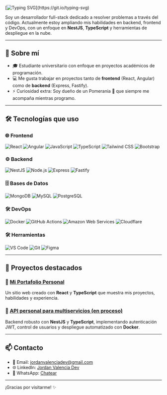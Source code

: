 [![Typing SVG](https://readme-typing-svg.herokuapp.com?font=Roboto+Slab&size=40&duration=2000&pause=500&color=FF5733&background=FFFFFF00&vCenter=true&width=600&lines=%C2%A1Hola!+Soy+Jordan+Valencia;%C2%A1Programador-Full-Stack!)](https://git.io/typing-svg)


Soy un desarrollador full-stack dedicado a resolver problemas a través del código. Actualmente estoy ampliando mis habilidades en backend, frontend y DevOps, con un enfoque en **NestJS**, **TypeScript** y herramientas de despliegue en la nube.

---

## 🚀 Sobre mí
- 🎓 Estudiante universitario con enfoque en proyectos académicos de programación.
- 💻 Me gusta trabajar en proyectos tanto de **frontend** (React, Angular) como de **backend** (Express, Fastify).
- ⚡ Curiosidad extra: Soy dueño de un Pomerania 🐶 que siempre me acompaña mientras programo.

---

## 🛠️ Tecnologías que uso

### 🌐 **Frontend**
![React](https://img.shields.io/badge/-React-61DAFB?logo=react&logoColor=white&style=flat-square)
![Angular](https://img.shields.io/badge/-Angular-DD0031?logo=angular&logoColor=white&style=flat-square)
![JavaScript](https://img.shields.io/badge/-JavaScript-F7DF1E?logo=javascript&logoColor=white&style=flat-square)
![TypeScript](https://img.shields.io/badge/-TypeScript-007ACC?logo=typescript&logoColor=white&style=flat-square)
![Tailwind CSS](https://img.shields.io/badge/-Tailwind_CSS-06B6D4?logo=tailwind-css&logoColor=white&style=flat-square)
![Bootstrap](https://img.shields.io/badge/-Bootstrap-7952B3?logo=bootstrap&logoColor=white&style=flat-square)

### ⚙️ **Backend**
![NestJS](https://img.shields.io/badge/-NestJS-E0234E?logo=nestjs&logoColor=white&style=flat-square)
![Node.js](https://img.shields.io/badge/-Node.js-339933?logo=node.js&logoColor=white&style=flat-square)
![Express](https://img.shields.io/badge/-Express-000000?logo=express&logoColor=white&style=flat-square)
![Fastify](https://img.shields.io/badge/-Fastify-000000?logo=fastify&logoColor=white&style=flat-square)

### 🗄️ **Bases de Datos**
![MongoDB](https://img.shields.io/badge/-MongoDB-47A248?logo=mongodb&logoColor=white&style=flat-square)
![MySQL](https://img.shields.io/badge/-MySQL-4479A1?logo=mysql&logoColor=white&style=flat-square)
![PostgreSQL](https://img.shields.io/badge/-PostgreSQL-336791?logo=postgresql&logoColor=white&style=flat-square)

### 🛠️ **DevOps**
![Docker](https://img.shields.io/badge/-Docker-2496ED?logo=docker&logoColor=white&style=flat-square)
![GitHub Actions](https://img.shields.io/badge/-GitHub_Actions-2088FF?logo=github-actions&logoColor=white&style=flat-square)
![Amazon Web Services](https://img.shields.io/badge/-AWS-FF9900?logo=amazon-aws&logoColor=white&style=flat-square)
![Cloudflare](https://img.shields.io/badge/-Cloudflare-F38020?logo=cloudflare&logoColor=white&style=flat-square)

### 🛠️ **Herramientas**
![VS Code](https://img.shields.io/badge/-VS_Code-007ACC?logo=visual-studio-code&logoColor=white&style=flat-square)
![Git](https://img.shields.io/badge/-Git-F05032?logo=git&logoColor=white&style=flat-square)
![Figma](https://img.shields.io/badge/-Figma-F24E1E?logo=figma&logoColor=white&style=flat-square)

---

## 📂 Proyectos destacados

### 🌟 [Mi Portafolio Personal](https://my-portfolio-silk-delta-23.vercel.app/)
Un sitio web creado con **React** y **TypeScript** que muestra mis proyectos, habilidades y experiencia.

### 🚀 [API personal para multiservicios (en proceso)](https://github.com/tuusuario/api-gestion-tareas)
Backend robusto con **NestJS** y **TypeScript**, implementando autenticación JWT, control de usuarios y despliegue automatizado con **Docker**.

---


## 📫 Contacto
- 💌 Email: [jordanvalenciadev@gmail.com](mailto:jordanvalenciadev@gmail.com)
- 🌐 LinkedIn: [Jordan Valencia Dev](https://linkedin.com/in/jordan-valencia-dev-7944a9331/)
- 📱 WhatsApp: [Chatear](https://wa.me/3011186124) 

---

¡Gracias por visitarme! ✨
